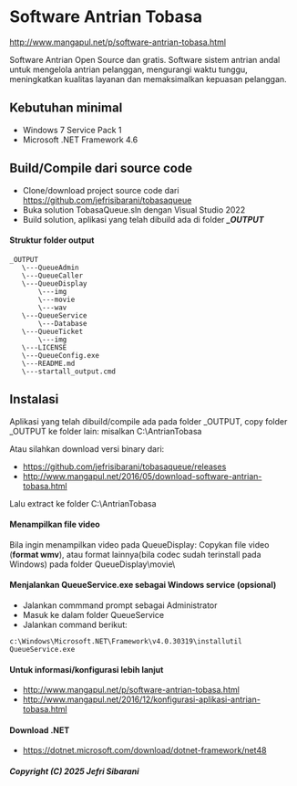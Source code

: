 # Software Antrian Tobasa
http://www.mangapul.net/p/software-antrian-tobasa.html

Software Antrian Open Source dan gratis.
Software sistem antrian andal untuk mengelola antrian pelanggan, mengurangi waktu tunggu, 
meningkatkan kualitas layanan dan memaksimalkan kepuasan pelanggan.

## Kebutuhan minimal
* Windows 7 Service Pack 1 
* Microsoft .NET Framework 4.6

## Build/Compile dari source code
* Clone/download project source code dari https://github.com/jefrisibarani/tobasaqueue
* Buka solution TobasaQueue.sln dengan Visual Studio 2022
* Build solution, aplikasi yang telah dibuild  ada di  folder  ***_OUTPUT***

#### Struktur folder output
```
_OUTPUT
   \---QueueAdmin
   \---QueueCaller
   \---QueueDisplay
       \---img
       \---movie
       \---wav
   \---QueueService
       \---Database
   \---QueueTicket
       \---img
   \---LICENSE
   \---QueueConfig.exe
   \---README.md
   \---startall_output.cmd
```

## Instalasi
Aplikasi yang telah dibuild/compile ada pada folder _OUTPUT, copy folder _OUTPUT ke folder lain: 
misalkan C:\AntrianTobasa

Atau silahkan download versi binary dari:
* https://github.com/jefrisibarani/tobasaqueue/releases
* http://www.mangapul.net/2016/05/download-software-antrian-tobasa.html

Lalu extract ke folder C:\AntrianTobasa


#### Menampilkan file video
Bila ingin menampilkan video pada QueueDisplay:
Copykan file video (**format wmv**), atau format lainnya(bila codec sudah terinstall pada Windows)
pada folder QueueDisplay\movie\ 


#### Menjalankan QueueService.exe sebagai  Windows service (opsional)
* Jalankan commmand prompt sebagai Administrator
* Masuk ke dalam folder QueueService
* Jalankan command berikut:
```
c:\Windows\Microsoft.NET\Framework\v4.0.30319\installutil QueueService.exe
```

#### Untuk informasi/konfigurasi lebih lanjut
* http://www.mangapul.net/p/software-antrian-tobasa.html
* http://www.mangapul.net/2016/12/konfigurasi-aplikasi-antrian-tobasa.html


#### Download .NET
* https://dotnet.microsoft.com/download/dotnet-framework/net48


##### Copyright (C) 2025 Jefri Sibarani
